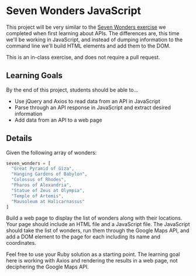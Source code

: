 # Seven Wonders JavaScript

This project will be very similar to the [Seven Wonders exercise](https://github.com/AdaGold/api-exercise-seven-wonders) we completed when first learning about APIs. The differences are, this time we'll be working in JavaScript, and instead of dumping information to the command line we'll build HTML elements and add them to the DOM.

This is an in-class exercise, and does not require a pull request.

## Learning Goals
By the end of this project, students should be able to...

- Use jQuery and Axios to read data from an API in JavaScript
- Parse through an API response in JavaScript and extract desired information
- Add data from an API to a web page

## Details

Given the following array of wonders:

```javascript
seven_wonders = [
  "Great Pyramid of Giza",
  "Hanging Gardens of Babylon",
  "Colossus of Rhodes",
  "Pharos of Alexandria",
  "Statue of Zeus at Olympia",
  "Temple of Artemis",
  "Mausoleum at Halicarnassus"
]
```

Build a web page to display the list of wonders along with their locations. Your page should include an HTML file and a JavaScript file. The JavaScript should take the list of wonders, run them through the Google Maps API, and add a DOM element to the page for each including its name and coordinates.

Feel free to use your Ruby solution as a starting point. The learning goal here is working with Axios and rendering the results in a web page, not deciphering the Google Maps API.
